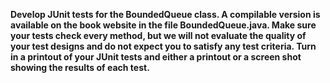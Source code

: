 **Develop JUnit tests for the BoundedQueue class. A compilable version is available on the
book website in the file BoundedQueue.java. Make sure your tests check every method, but
we will not evaluate the quality of your test designs and do not expect you to satisfy any
test criteria. Turn in a printout of your JUnit tests and either a printout or a screen shot
showing the results of each test.**
